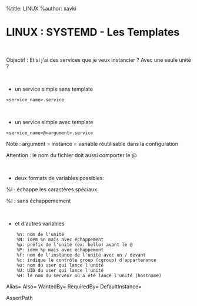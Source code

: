 %title: LINUX
%author: xavki


# LINUX : SYSTEMD - Les Templates


<br>


Objectif : Et si j'ai des services que je veux instancier ?
						Avec une seule unité ?

<br>

* un service simple sans template

```
<service_name>.service
```

<br>

* un service simple avec template 

```
<service_name>@<argument>.service
```

Note : argument = instance = variable réutilisable dans la configuration

Attention : le nom du fichier doit aussi comporter le @

<br>

* deux formats de variables possibles:

%i : échappe les caractères spéciaux

%I : sans échappemement

<br>

* et d'autres variables

```
    %n: nom de l'unité
    %N: idem %n mais avec échappement
    %p: préfix de l'unité (ex: hello) avant le @
    %P: idem %p mais avec échappement
    %f: nom de l'instance de l'unité avec un / devant
    %c: indique le contrôle group (cgroup) d'appartenance
    %u: nom du user qui lance l'unité
    %U: UID du user qui lance l'unité
    %H: le nom du serveur où a été lancé l'unité (hostname)
```


Alias=
Also=
WantedBy=
RequiredBy=
DefaultInstance=

AssertPath
